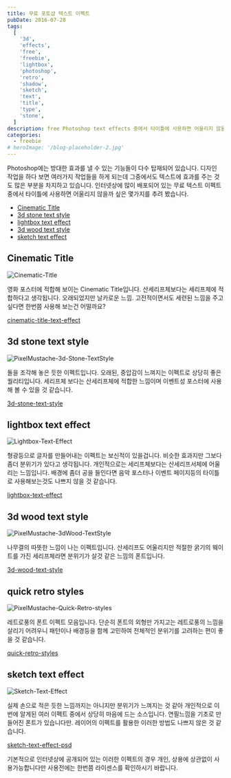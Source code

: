 ```yaml
---
title: 무료 포토샵 텍스트 이펙트
pubDate: 2016-07-28
tags:
  [
    '3d',
    'effects',
    'free',
    'freebie',
    'lightbox',
    'photoshop',
    'retro',
    'shadow',
    'sketch',
    'text',
    'title',
    'type',
    'stone',
  ]
description: free Photoshop text effects 중에서 타이틀에 사용하면 어울리지 않을까 싶은 6가지를 추려 봤습니다.
categories:
  - freebie
# heroImage: '/blog-placeholder-2.jpg'
---
```


Photoshop에는 방대한 효과를 낼 수 있는 기능들이 다수 탑재되어 있습니다.
디자인 작업을 하다 보면 여러가지 작업들을 하게 되는데 그중에서도 텍스트에 효과를 주는 것도 많은 부분을 차지하고 있습니다. 인터넷상에 많이 배포되어 있는 무료 텍스트 이펙트 중에서 타이틀에 사용하면 어울리지 않을까 싶은 몇가지를 추려 봤습니다.

- [Cinematic Title](#Cinematic-Title)
- [3d stone text style](#3d-stone-text-style)
- [lightbox text effect](#lightbox-text-effect)
- [3d wood text style](#3d-wood-text-style)
- [sketch text effect](#sketch-text-effect)

## Cinematic Title

![Cinematic-Title](https://c4.staticflickr.com/9/8654/28479028011_3c73e5f317_c.jpg)

영화 포스터에 적합해 보이는 Cinematic Title입니다. 산세리프체보다는 세리프체에 적합하다고 생각됩니다.
오래되었지만 날카로운 느낌. 고전적이면서도 세련된 느낌을 주고 싶다면 한번쯤 사용해 보는건 어떨까요?

[cinematic-title-text-effect](http://graphicburger.com/cinematic-title-text-effect/)

## 3d stone text style

![PixelMustache-3d-Stone-TextStyle](https://c5.staticflickr.com/9/8468/28469749732_17f94f703a_c.jpg)

돌을 조각해 놓은 듯한 이펙트입니다. 오래된, 중압감이 느껴지는 이펙트로 상당히 좋은 퀄리티입니다.
세리프체 보다는 산세리프체에 적합한 느낌이며 이벤트성 포스터에 사용해 볼 수 있을 것 같습니다.

[3d-stone-text-style](http://pixelmustache.net/files/3d-stone-text-style/)

## lightbox text effect

![Lightbox-Text-Effect](https://c5.staticflickr.com/9/8141/28450412772_1738e89e72_c.jpg)

형광등으로 글자를 만들어내는 이펙트는 보신적이 있을겁니다. 비슷한 효과지만 그보다 좀더 분위기가 있다고 생각됩니다.
개인적으로는 세리프체보다는 산세리프서체에 어울리는 느낌입니다. 배경에 좀더 공을 들인다면 음악 포스터나 이벤트 페이지등의 타이틀로 사용해보는것도 나쁘지 않을 것 같습니다.

[lightbox-text-effect](http://graphicburger.com/lightbox-text-effect/)

## 3d wood text style

![PixelMustache-3dWood-TextStyle](https://c6.staticflickr.com/9/8192/27941336453_1a036aca29_c.jpg)

나무결의 따뜻한 느낌이 나는 이펙트입니다. 산세리프도 어울리지만 적절한 굵기의 웨이트를 가진 세리프체라면 분위기가 살것 같은 느낌의 폰트입니다.

[3d-wood-text-style](http://pixelmustache.net/files/3d-wood-text-style/)

## quick retro styles

![PixelMustache-Quick-Retro-styles](https://c4.staticflickr.com/9/8763/28479023171_f0a7653299_c.jpg)

레트로풍의 폰트 이펙트 모음입니다. 단순히 폰트의 외형만 가지고는 레트로풍의 느낌을 살리기 어려우니 패턴이나 배경등을 함께 고민하여 전체적인 분위기를 고려하는 편이 좋을 것 같습니다.

[quick-retro-styles](http://pixelmustache.net/files/quick-retro-styles/)

## sketch text effect

![Sketch-Text-Effect](https://c4.staticflickr.com/9/8650/27941333803_2a826f2888_c.jpg)

실제 손으로 적은 듯한 느낌까지는 아니지만 분위기가 느껴지는 것 같아 개인적으로 이번에 알게된 여러 이펙트 중에서 상당히 마음에 드는 소스입니다. 연필느낌을 기초로 만들어진 폰트가 있습니다만. 레이어의 이펙트를 활용한 이러한 방법도 나쁘지 않은 것 같습니다.

[sketch-text-effect-psd](http://graphicburger.com/sketch-text-effect-psd/)

기본적으로 인터넷상에 공개되어 있는 이러한 이펙트의 경우 개인, 상용에 상관없이 사용가능합니다만 사용전에는 한번쯤 라이센스를 확인하시기 바랍니다.
